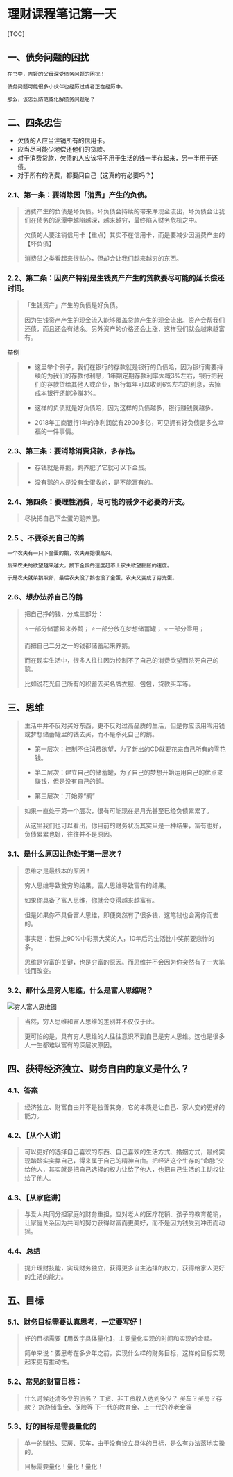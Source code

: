 # 理财课程笔记第一天

[TOC]

## 一、债务问题的困扰

```txt
在书中，吉娅的父母深受债务问题的困扰！

债务问题可能很多小伙伴也经历过或者正在经历中。

那么，该怎么防范或化解债务问题呢？
```

## 二、四条忠告

- 欠债的人应当注销所有的信用卡。
- 应当尽可能少地偿还他们的贷款。
- 对于消费贷款，欠债的人应该将不用于生活的钱一半存起来，另一半用于还债。
- 对于所有的消费，都要问自己【这真的有必要吗？】

### 2.1、第一条：要消除因「消费」产生的负债。

> 消费产生的负债是坏负债。坏负债会持续的带来净现金流出，坏负债会让我们在债务的泥潭中越陷越深，越来越穷，最终陷入财务危机之中。
>
> 欠债的人要注销信用卡【重点】其实不在信用卡，而是要减少因消费产生的【坏负债】
>
> 消费贷之类看起来很贴心，但却会让我们越来越穷的东西。

### 2.2、第二条：因资产特别是生钱资产产生的贷款要尽可能的延长偿还时间。

> 「生钱资产」产生的负债是好负债。
>
> 因为生钱资产产生的现金流入能够覆盖贷款产生的现金流出。资产会帮我们还债，而且还会有结余。另外资产的价格还会上涨，这样我们就会越来越富有。

举例

> - 这里举个例子，我们在银行的存款就是银行的负债哈，因为银行需要持续的为我们的存款付利息，1年期定期存款利率大概3%左右，银行把我们的存款贷给其他人或企业，银行每年可以收到6%左右的利息，去掉成本银行还能净赚3%。
>
> - 这样的负债就是好负债哈，因为这样的负债越多，银行赚钱就越多。
> - 2018年工商银行1年的净利润就有2900多亿，可见拥有好负债是多么幸福的一件事情。

### 2.3、第三条：要消除消费贷款，多存钱。

> - 存钱就是养鹅，鹅养肥了它就可以下金蛋。
>
> - 没有鹅的人是没有金蛋收的，是不能富有的。

### 2.4、第四条：要理性消费，尽可能的减少不必要的开支。

> 尽快把自己下金蛋的鹅养肥。

### 2.5 、不要杀死自己的鹅

```txt
一个农夫有一只下金蛋的鹅，农夫开始很高兴。

后来农夫的欲望越来越大，鹅下金蛋的速度赶不上农夫欲望膨胀的速度。

于是农夫就杀鹅取卵，最后农夫没了鹅也没了金蛋，农夫又变成了穷光蛋。
```

### 2.6、想办法养自己的鹅

> 把自己挣的钱，分成三部分：
>
> ⭐️一部分储蓄起来养鹅；
> ⭐️一部分放在梦想储蓄罐；
> ⭐️一部分零用；
>
> 而把自己二分之一的钱都储蓄起来养鹅。
>
> 而在现实生活中，很多人往往因为控制不了自己的消费欲望而杀死自己的鹅。
>
> 比如说花光自己所有的积蓄去买名牌衣服、包包，贷款买车等。

## 三、思维

> 生活中并不反对买好东西，更不反对过高品质的生活，但是你应该用零用钱或梦想储蓄罐里的钱去买，而不是杀死自己的鹅。
>
> - 第一层次：控制不住消费欲望，为了新出的CD就要花完自己所有的零花钱。
>
> - 第二层次：建立自己的储蓄罐，为了自己的梦想开始运用自己的优点来赚钱，但是没有自己的鹅。
>
> - 第三层次：开始养“鹅”



> 如果一直处于第一个层次，很有可能现在是月光甚至已经负债累累了。
>
> 从这里我们也可以看出，你目前的财务状况其实只是一种结果，富有也好，负债累累也好，往往并不是原因。

### 3.1、是什么原因让你处于第一层次？

> 思维才是最根本的原因！
>
> 穷人思维导致贫穷的结果，富人思维导致富有的结果。
>
> 如果你具备了富人思维，你就会变得越来越富有。
>
> 但是如果你不具备富人思维，即便突然有了很多钱，这笔钱也会离你而去的。
>
> 事实是：世界上90%中彩票大奖的人，10年后的生活比中奖前要悲惨的多。
>
> 思维是穷富的关键，也是穷富的原因。而思维并不会因为你突然有了一大笔钱而改变。

### 3.2、那什么是穷人思维，什么是富人思维呢？

![穷人富人思维图](image/穷人富人思维图.png)

> 当然，穷人思维和富人思维的差别并不仅仅于此。
>
> 更可怕的是，具有穷人思维的人往往意识不到自己是穷人思维。这也是很多人一生都难以富有的深层次原因。

## 四、获得经济独立、财务自由的意义是什么？

### 4.1、答案

> 经济独立、财富自由并不是独善其身，它的本质是让自己、家人变的更好的能力。

### 4.2、【从个人讲】

> 可以更好的选择自己喜欢的东西、自己喜欢的生活方式、婚姻方式，最终实现踏踏实实靠自己，得来属于自己的精神自由。把经济这个生存的“命脉”交给他人，其实就是把自己选择的权力让给了他人，也把自己生活的主动权让给了他人。

### 4.3、【从家庭讲】

>  与爱人共同分担家庭的财务重担，应对老人的医疗花销、孩子的教育花销，让家庭关系因为共同的努力获得财富而更美好，而不是因为钱受到冲击而动摇。

### 4.4、总结

> 提升理财技能，实现财务独立，获得更多自主选择的权力，获得给家人更好的生活的能力。

## 五、目标

### 5.1、财务目标需要认真思考，一定要写好！

> 好的目标需要【用数字具体量化】，主要量化实现的时间和实现的金额。
>
> 简单来说：要思考在多少年之前，实现什么样的财务目标，这样的目标实现起来更有推动性。

### 5.2、常见的财富目标：

> 什么时候还清多少的债务？
> 工资、非工资收入达到多少？
> 买车？买房？存款？
> 旅游储备金、保险等
> 下一代的教育金、上一代的养老金等

### 5.3、好的目标是需要量化的

> 单一的赚钱、买房、买车，由于没有设立具体的目标，是么有办法落地实操的。
>
> 目标需要量化！量化！量化！







































